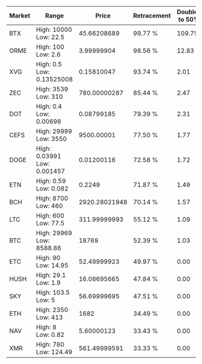 | Market | Range | Price| Retracement | Doubles to 50% |
| --- | --- | --- | --- | --- |
| BTX | High: 10000<br />Low: 22.5 | 45.66208689 | 99.77 % | 109.75 |
| ORME | High: 100<br />Low: 2.6 | 3.99999904 | 98.56 % | 12.83 |
| XVG | High: 0.5<br />Low: 0.13525008 | 0.15810047 | 93.74 % | 2.01 |
| ZEC | High: 3539<br />Low: 310 | 780.00000287 | 85.44 % | 2.47 |
| DOT | High: 0.4<br />Low: 0.00698 | 0.08799185 | 79.39 % | 2.31 |
| CEFS | High: 29999<br />Low: 3550 | 9500.00001 | 77.50 % | 1.77 |
| DOGE | High: 0.03991<br />Low: 0.001457 | 0.01200116 | 72.58 % | 1.72 |
| ETN | High: 0.59<br />Low: 0.082 | 0.2249 | 71.87 % | 1.49 |
| BCH | High: 8700<br />Low: 460 | 2920.28021948 | 70.14 % | 1.57 |
| LTC | High: 600<br />Low: 77.5 | 311.99999993 | 55.12 % | 1.09 |
| BTC | High: 29969<br />Low: 8588.86 | 18769 | 52.39 % | 1.03 |
| ETC | High: 90<br />Low: 14.95 | 52.49999923 | 49.97 % | 0.00 |
| HUSH | High: 29.1<br />Low: 1.9 | 16.08695665 | 47.84 % | 0.00 |
| SKY | High: 103.5<br />Low: 5 | 56.69999695 | 47.51 % | 0.00 |
| ETH | High: 2350<br />Low: 413 | 1682 | 34.49 % | 0.00 |
| NAV | High: 8<br />Low: 0.82 | 5.60000123 | 33.43 % | 0.00 |
| XMR | High: 780<br />Low: 124.49 | 561.49999591 | 33.33 % | 0.00 |
